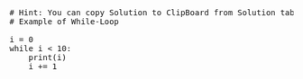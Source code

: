 <pre class="file" data-target="clipboard">
# Hint: You can copy Solution to ClipBoard from Solution tab in Step 4
# Example of While-Loop

i = 0
while i < 10:
	print(i)
	i += 1
</pre>
